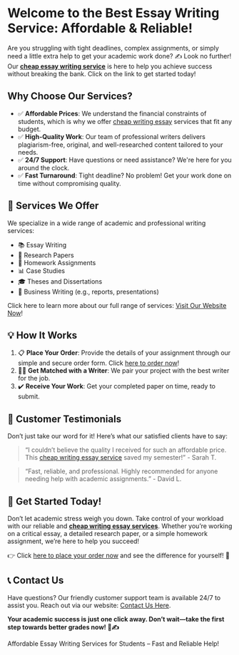 <h1>Welcome to the Best Essay Writing Service: Affordable & Reliable!</h1>

<p>Are you struggling with tight deadlines, complex assignments, or simply need a little extra help to get your academic work done? ✍️ Look no further! Our <strong><a href="https://tinyurl.com/topessay?keyword=cheap+writing+essay" target="_blank">cheap essay writing service</a></strong> is here to help you achieve success without breaking the bank. Click on the link to get started today!</p>

<h2>Why Choose Our Services?</h2>

<ul>
    <li>✅ <strong>Affordable Prices</strong>: We understand the financial constraints of students, which is why we offer <a href="https://tinyurl.com/topessay?keyword=cheap+writing+essay" target="_blank">cheap writing essay</a> services that fit any budget.</li>
    <li>✅ <strong>High-Quality Work</strong>: Our team of professional writers delivers plagiarism-free, original, and well-researched content tailored to your needs.</li>
    <li>✅ <strong>24/7 Support</strong>: Have questions or need assistance? We're here for you around the clock.</li>
    <li>✅ <strong>Fast Turnaround</strong>: Tight deadline? No problem! Get your work done on time without compromising quality.</li>
</ul>

<h2>📘 Services We Offer</h2>

<p>We specialize in a wide range of academic and professional writing services:</p>
<ul>
    <li>📚 Essay Writing</li>
    <li>📄 Research Papers</li>
    <li>📝 Homework Assignments</li>
    <li>📊 Case Studies</li>
    <li>🎓 Theses and Dissertations</li>
    <li>💼 Business Writing (e.g., reports, presentations)</li>
</ul>

<p>Click here to learn more about our full range of services: <a href="https://tinyurl.com/topessay?keyword=cheap+writing+essay" target="_blank">Visit Our Website Now</a>!</p>

<h2>💡 How It Works</h2>

<ol>
    <li>📋 <strong>Place Your Order</strong>: Provide the details of your assignment through our simple and secure order form. Click <a href="https://tinyurl.com/topessay?keyword=cheap+writing+essay" target="_blank">here to order now</a>!</li>
    <li>👨‍💻 <strong>Get Matched with a Writer</strong>: We pair your project with the best writer for the job.</li>
    <li>✔️ <strong>Receive Your Work</strong>: Get your completed paper on time, ready to submit.</li>
</ol>

<h2>🌟 Customer Testimonials</h2>

<p>Don’t just take our word for it! Here’s what our satisfied clients have to say:</p>

<blockquote>
    <p>“I couldn’t believe the quality I received for such an affordable price. This <a href="https://tinyurl.com/topessay?keyword=cheap+writing+essay" target="_blank">cheap writing essay service</a> saved my semester!” - Sarah T.</p>
</blockquote>

<blockquote>
    <p>“Fast, reliable, and professional. Highly recommended for anyone needing help with academic assignments.” - David L.</p>
</blockquote>

<h2>🚀 Get Started Today!</h2>

<p>Don’t let academic stress weigh you down. Take control of your workload with our reliable and <strong><a href="https://tinyurl.com/topessay?keyword=cheap+writing+essay" target="_blank">cheap writing essay services</a></strong>. Whether you’re working on a critical essay, a detailed research paper, or a simple homework assignment, we’re here to help you succeed!</p>

<p>👉 Click <a href="https://tinyurl.com/topessay?keyword=cheap+writing+essay" target="_blank">here to place your order now</a> and see the difference for yourself! 🎉</p>

<h2>📞 Contact Us</h2>

<p>Have questions? Our friendly customer support team is available 24/7 to assist you. Reach out via our website: <a href="https://tinyurl.com/topessay?keyword=cheap+writing+essay" target="_blank">Contact Us Here</a>.</p>

<p><strong>Your academic success is just one click away. Don’t wait—take the first step towards better grades now! 💼✍️</strong></p>
Affordable Essay Writing Services for Students – Fast and Reliable Help!
